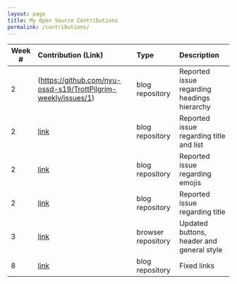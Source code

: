 ```yaml
---
layout: page
title: My Open Source Contributions
permalink: /contributions/
---
```


<!-- 
Type of the contribution should be "Wikipedia edit", "OpenStreet Map feature", "Documentation", "Course website", "Blog", 
"Browse Add-on", etc. 

The description should include a brief summary of what you did. 

Replace the first row with your contribution. 

--> 

| Week #       | Contribution (Link)  | Type  | Description | 
|---|:---|:---|:---| 
| 2 | (https://github.com/nyu-ossd-s19/TrottPilgrim-weekly/issues/1) | blog repository | Reported issue regarding headings hierarchy |
| 2 | [link](https://github.com/nyu-ossd-s19/riotrah-weekly/issues/1) | blog repository | Reported issue regarding title and list |
| 2 | [link](https://github.com/nyu-ossd-s19/ashley-weekly/issues/1) | blog repository | Reported issue regarding emojis |
| 2 | [link](https://github.com/nyu-ossd-s19/rachelyhe-weekly/issues/1) | blog repository | Reported issue regarding title |
| 3 | [link](https://github.com/nyu-ossd-s19/ToDoList-team13/commit/e7cedc66492faa1762a80b2af63307fef6b882e0) | browser repository | Updated buttons, header and general style |
| 8 | [link](https://github.com/nyu-ossd-s19/anthonykyi-weekly/pull/4) | blog repository | Fixed links |
